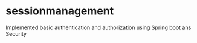 # sessionmanagement

Implemented basic authentication and authorization using Spring boot ans Security

